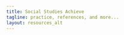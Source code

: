 ```yaml
---
title: Social Studies Achieve
tagline: practice, references, and more...
layout: resources_alt
---
```

